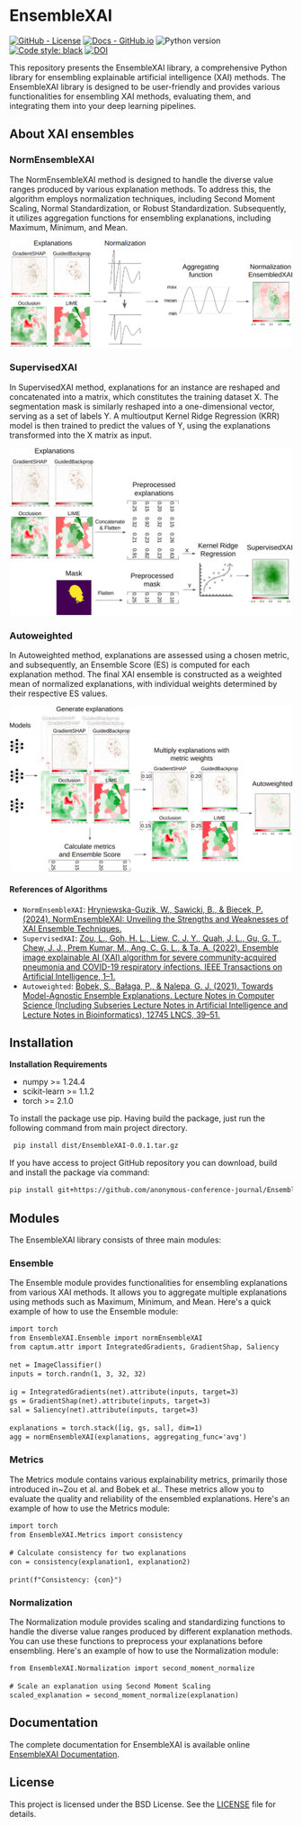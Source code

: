 # EnsembleXAI
<!-- <hr/> -->

<!--- BADGES: START --->
[![GitHub - License](https://img.shields.io/badge/License-BSD_3--Clause-blue.svg?logo=github&style=flat&color=green)](./LICENSE)
[![Docs - GitHub.io](https://img.shields.io/static/v1?style=flat&color=pink&label=docs&message=EnsembleXAI)](./docs/_build/html/index.html)
![Python version](https://img.shields.io/badge/python-3.8%20%7C%203.9%20%7C%203.10%20%7C%203.11-grey.svg?logo=python&logoColor=blue)
[![Code style: black](https://img.shields.io/badge/code%20style-black-000000.svg)](https://github.com/psf/black)
[![DOI](https://img.shields.io/badge/DOI-in%20progress-b31b1b.svg)](https://arxiv.org/abs/TODO)
<!--- BADGES: END --->

This repository presents the EnsembleXAI library, a comprehensive Python library for ensembling explainable artificial intelligence (XAI) methods. The EnsembleXAI library is designed to be user-friendly and provides various functionalities for ensembling XAI methods, evaluating them, and integrating them into your deep learning pipelines.

## About XAI ensembles

### NormEnsembleXAI

The NormEnsembleXAI method is designed to handle the diverse value ranges produced by various explanation methods. To address this, the algorithm employs normalization techniques, including Second Moment Scaling, Normal Standardization, or Robust Standardization. Subsequently, it utilizes aggregation functions for ensembling explanations, including Maximum, Minimum, and Mean.

![NormEnsembleXAI method](./docs/images/normensembleXAI.png)

### SupervisedXAI

In SupervisedXAI method, explanations for an instance are reshaped and concatenated into a matrix, which constitutes the training dataset X. The segmentation mask is similarly reshaped into a one-dimensional vector, serving as a set of labels Y. A multioutput Kernel Ridge Regression (KRR) model is then trained to predict the values of Y, using the explanations transformed into the X matrix as input.

![SupervisedXAI method](./docs/images/supervisedXAI.png)

### Autoweighted

In Autoweighted method, explanations are assessed using a chosen metric, and subsequently, an Ensemble Score (ES) is computed for each explanation method. The final XAI ensemble  is constructed as a weighted mean of normalized explanations, with individual weights determined by their respective ES values.

![Autoweighted method](./docs/images/autoweighted.png)

#### References of Algorithms


* `NormEnsembleXAI`: [Hryniewska-Guzik, W., Sawicki, B., & Biecek, P. (2024). NormEnsembleXAI: Unveiling the Strengths and Weaknesses of XAI Ensemble Techniques.](https://arxiv.org/abs/2401.17200)
* `SupervisedXAI`: [Zou, L., Goh, H. L., Liew, C. J. Y., Quah, J. L., Gu, G. T., Chew, J. J., Prem Kumar, M., Ang, C. G. L., & Ta, A. (2022). Ensemble image explainable AI (XAI) algorithm for severe community-acquired pneumonia and COVID-19 respiratory infections. IEEE Transactions on Artificial Intelligence, 1–1.](https://doi.org/10.1109/TAI.2022.3153754)
* `Autoweighted`: [Bobek, S., Bałaga, P., & Nalepa, G. J. (2021). Towards Model-Agnostic Ensemble Explanations. Lecture Notes in Computer Science (Including Subseries Lecture Notes in Artificial Intelligence and Lecture Notes in Bioinformatics), 12745 LNCS, 39–51.](https://doi.org/10.1007/978-3-030-77970-2_4)

## Installation

**Installation Requirements**
- numpy >= 1.24.4
- scikit-learn >= 1.1.2
- torch >= 2.1.0

To install the package use pip. Having build the package, just run the following command from main project directory.

```bash
 pip install dist/EnsembleXAI-0.0.1.tar.gz
 ```

If you have access to project GitHub repository you can download, build and install the package via command:

```bash
pip install git+https://github.com/anonymous-conference-journal/EnsembleXAI.git
```

## Modules

The EnsembleXAI library consists of three main modules:

### Ensemble

The Ensemble module provides functionalities for ensembling explanations from various XAI methods. It allows you to aggregate multiple explanations using methods such as Maximum, Minimum, and Mean. Here's a quick example of how to use the Ensemble module:

```python3
import torch
from EnsembleXAI.Ensemble import normEnsembleXAI
from captum.attr import IntegratedGradients, GradientShap, Saliency

net = ImageClassifier()
inputs = torch.randn(1, 3, 32, 32)

ig = IntegratedGradients(net).attribute(inputs, target=3)
gs = GradientShap(net).attribute(inputs, target=3)
sal = Saliency(net).attribute(inputs, target=3)

explanations = torch.stack([ig, gs, sal], dim=1)
agg = normEnsembleXAI(explanations, aggregating_func='avg')
```

### Metrics
The Metrics module contains various explainability metrics, primarily those introduced in~Zou et al. and Bobek et al.. These metrics allow you to evaluate the quality and reliability of the ensembled explanations. Here's an example of how to use the Metrics module:

```python3
import torch
from EnsembleXAI.Metrics import consistency

# Calculate consistency for two explanations
con = consistency(explanation1, explanation2)

print(f"Consistency: {con}")
```

### Normalization
The Normalization module provides scaling and standardizing functions to handle the diverse value ranges produced by different explanation methods. You can use these functions to preprocess your explanations before ensembling. Here's an example of how to use the Normalization module:

```python3
from EnsembleXAI.Normalization import second_moment_normalize

# Scale an explanation using Second Moment Scaling
scaled_explanation = second_moment_normalize(explanation)
```

## Documentation

The complete documentation for EnsembleXAI is available online [EnsembleXAI Documentation](https://anonymous-conference-journal.github.io/EnsembleXAI/).

## License

This project is licensed under the BSD License. See the [LICENSE](LICENSE) file for details.
